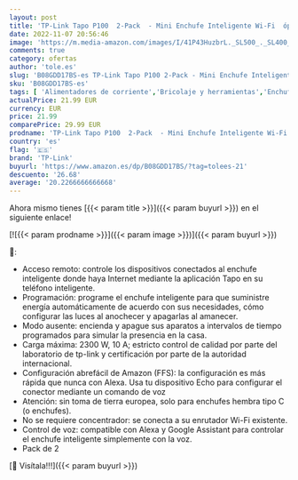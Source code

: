 ```yaml
---
layout: post
title: 'TP-Link Tapo P100  2-Pack  - Mini Enchufe Inteligente Wi-Fi  óptimo para programar el encendido/apagado y ahorrar energía  no necesita HUB  compatible con Alexa y Google Hom  Color Blanco'
date: 2022-11-07 20:56:46
image: 'https://m.media-amazon.com/images/I/41P43HuzbrL._SL500_._SL400_.jpg'
comments: true
category: ofertas
author: 'tole.es'
slug: 'B08GDD17BS-es TP-Link Tapo P100 2-Pack - Mini Enchufe Inteligente Wi-Fi...'
sku: 'B08GDD17BS-es'
tags: [ 'Alimentadores de corriente','Bricolaje y herramientas','Enchufes inteligentes y a control remoto','Enchufes y accesorios','Instalación eléctrica','alexa','enchufe','inteligente','tp-link','🇪🇸', ]
actualPrice: 21.99 EUR
currency: EUR
price: 21.99
comparePrice: 29.99 EUR
prodname: 'TP-Link Tapo P100  2-Pack  - Mini Enchufe Inteligente Wi-Fi  óptimo para programar el encendido/apagado y ahorrar energía  no necesita HUB  compatible con Alexa y Google Hom  Color Blanco'
country: 'es'
flag: '🇪🇸'
brand: 'TP-Link'
buyurl: 'https://www.amazon.es/dp/B08GDD17BS/?tag=tolees-21'
descuento: '26.68'
average: '20.2266666666668'
---
```


Ahora mismo tienes [{{< param title >}}]({{< param buyurl >}}) en el siguiente enlace!

[![{{< param prodname >}}]({{< param image >}})]({{< param buyurl >}})

🔎:

- Acceso remoto: controle los dispositivos conectados al enchufe inteligente donde haya Internet mediante la aplicación Tapo en su teléfono inteligente.
- Programación: programe el enchufe inteligente para que suministre energía automáticamente de acuerdo con sus necesidades, cómo configurar las luces al anochecer y apagarlas al amanecer.
- Modo ausente: encienda y apague sus aparatos a intervalos de tiempo programados para simular la presencia en la casa.
- Carga máxima: 2300 W, 10 A; estricto control de calidad por parte del laboratorio de tp-link y certificación por parte de la autoridad internacional.
- Configuración abrefácil de Amazon (FFS): la configuración es más rápida que nunca con Alexa. Usa tu dispositivo Echo para configurar el conector mediante un comando de voz
- Atención: sin toma de tierra europea, solo para enchufes hembra tipo C (o enchufes).
- No se requiere concentrador: se conecta a su enrutador Wi-Fi existente.
- Control de voz: compatible con Alexa y Google Assistant para controlar el enchufe inteligente simplemente con la voz.
- Pack de 2

[🛒 Visítala!!!]({{< param buyurl >}})
